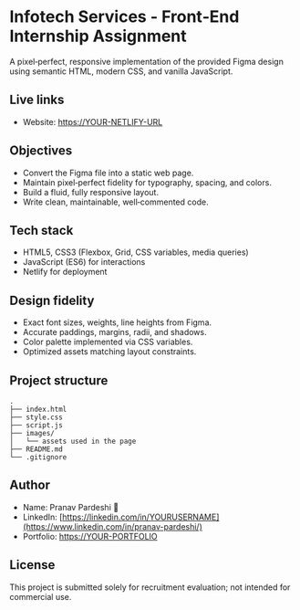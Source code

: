 # Infotech Services - Front‑End Internship Assignment

A pixel‑perfect, responsive implementation of the provided Figma design using semantic HTML, modern CSS, and vanilla JavaScript.

## Live links
- Website: [https://YOUR-NETLIFY-URL](https://infotect-internship-pranav.netlify.app/)

## Objectives
- Convert the Figma file into a static web page.
- Maintain pixel‑perfect fidelity for typography, spacing, and colors.
- Build a fluid, fully responsive layout.
- Write clean, maintainable, well‑commented code.

## Tech stack
- HTML5, CSS3 (Flexbox, Grid, CSS variables, media queries)
- JavaScript (ES6) for interactions
- Netlify for deployment

## Design fidelity
- Exact font sizes, weights, line heights from Figma.
- Accurate paddings, margins, radii, and shadows.
- Color palette implemented via CSS variables.
- Optimized assets matching layout constraints.

## Project structure
```
.
├── index.html
├── style.css
├── script.js
├── images/
│   └── assets used in the page
├── README.md
└── .gitignore
```

## Author
- Name: Pranav Pardeshi 💜
- LinkedIn: [https://linkedin.com/in/YOURUSERNAME](https://www.linkedin.com/in/pranav-pardeshi/)
- Portfolio: [https://YOUR-PORTFOLIO](https://portfolio-914f0.web.app/)

## License
This project is submitted solely for recruitment evaluation; not intended for commercial use.
